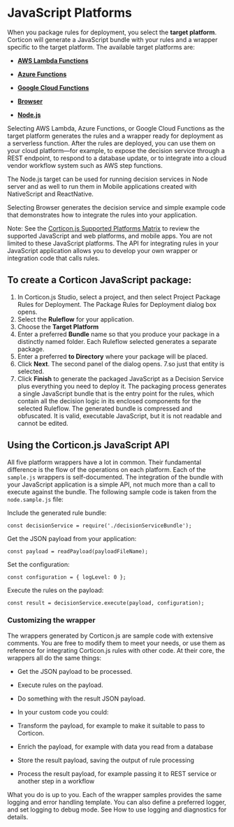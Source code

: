 # JavaScript Platforms

When you package rules for deployment, you select the **target platform**. Corticon will generate a JavaScript bundle with your rules and a wrapper specific to the target platform. The available target platforms are:

-   **​**[**AWS Lambda Functions**](https://docs.progress.com/bundle/corticon-js-integration/page/AWS-Lambda-platform.html)**​**
    

-   ​[**Azure Functions**](https://docs.progress.com/bundle/corticon-js-integration/page/Azure-Functions-platform.html)​
    

-   ​[**Google Cloud Functions**](https://docs.progress.com/bundle/corticon-js-integration/page/Google-Cloud-Functions-platform.html)​
    

-   ​[**Browser**](https://docs.progress.com/bundle/corticon-js-integration/page/Browser-platform.html)​
    

-   ​[**Node.js**](https://docs.progress.com/bundle/corticon-js-integration/page/Node.js-platform.html)​
    

Selecting AWS Lambda, Azure Functions, or Google Cloud Functions as the target platform generates the rules and a wrapper ready for deployment as a serverless function. After the rules are deployed, you can use them on your cloud platform—for example, to expose the decision service through a REST endpoint, to respond to a database update, or to integrate into a cloud vendor workflow system such as AWS step functions.

The Node.js target can be used for running decision services in Node server and as well to run them in Mobile applications created with NativeScript and ReactNative.

Selecting Browser generates the decision service and simple example code that demonstrates how to integrate the rules into your application.

Note: See the [Corticon.js Supported Platforms Matrix](https://documentation.progress.com/output/Corticon/js-1.2.0/redirectors/supported-platforms.html) to review the supported JavaScript and web platforms, and mobile apps. You are not limited to these JavaScript platforms. The API for integrating rules in your JavaScript application allows you to develop your own wrapper or integration code that calls rules.


## To create a Corticon JavaScript package:

1. In Corticon.js Studio, select a project, and then select Project Package Rules for Deployment. The Package Rules for Deployment dialog box opens.
2. Select the **Ruleflow** for your application.
3. Choose the **Target Platform**
4. Enter a preferred **Bundle** name so that you produce your package in a distinctly named folder. Each Ruleflow selected generates a separate package.
5. Enter a preferred **to Directory** where your package will be placed.
6. Click **Next**. The second panel of the dialog opens.
7.so just that entity is selected.
8. Click **Finish** to generate the packaged JavaScript as a Decision Service plus everything you need to deploy it. The packaging process generates a single JavaScript bundle that is the entry point for the rules, which contain all the decision logic in its enclosed components for the selected Ruleflow. The generated bundle is compressed and obfuscated. It is valid, executable JavaScript, but it is not readable and cannot be edited.
    

## Using the Corticon.js JavaScript API

All five platform wrappers have a lot in common. Their fundamental difference is the flow of the operations on each platform. Each of the `sample.js` wrappers is self-documented. The integration of the bundle with your JavaScript application is a simple API, not much more than a call to execute against the bundle. The following sample code is taken from the `node.sample.js` file:

Include the generated rule bundle:

```
const decisionService = require('./decisionServiceBundle');
```
Get the JSON payload from your application:
```
const payload = readPayload(payloadFileName);
```

Set the configuration:
```
const configuration = { logLevel: 0 };
```

Execute the rules on the payload:
```
const result = decisionService.execute(payload, configuration);
```

### Customizing the wrapper

The wrappers generated by Corticon.js are sample code with extensive comments. You are free to modify them to meet your needs, or use them as reference for integrating Corticon.js rules with other code. At their core, the wrappers all do the same things:

- Get the JSON payload to be processed.

- Execute rules on the payload.

- Do something with the result JSON payload.

- In your custom code you could:

- Transform the payload, for example to make it suitable to pass to Corticon.

- Enrich the payload, for example with data you read from a database

- Store the result payload, saving the output of rule processing

- Process the result payload, for example passing it to REST service or another step in a workflow

What you do is up to you. Each of the wrapper samples provides the same logging and error handling template. You can also define a preferred logger, and set logging to debug mode. See How to use logging and diagnostics for details.
